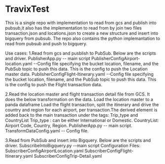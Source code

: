 # TravixTest
 This is a single repo with implementation to read from gcs and publish into pubsub,it also has the implementation to read from by join two files transaction.json and locations.json to create a new structure and insert into bigquery from pubsub. The repo also contains the python implemantation to read from pubsub and push to bigquery.

 Use cases:
 1.Read from gcs and pusblish to PubSub. Below are the scripts and driver.
    PublisherApp.py -- main script
    PublisherConfigAirport-location.yaml --Config file specifying the bucket location, filename, and the PubSub topic to push this data. This is the config to push the Location master data.
    PublisherConfigFlight-Itinerary.yaml --Config file specifying the bucket location, filename, and the PubSub topic to push this data. This is the config to push the Flight transaction data.

2.Read the location master and flight transaction detail file from GCS. It does the below transformation on the data.
    Load the location master to a panda dataframe
    Load the flight transaction, split the itinerary and drive the country and region for each airport, per transaction.The derived element is added back to the main transaction under the tags: Trip_type and CountryList
    Trip_type : can be either International or Domestic.
    CountryList: Airport Code, Country, Region.
    PublisherApp.py -- main script.
    TransformDataConfig.yaml -- Config file.

3.Read from PubSub and insert into Bigquery. Below are the scripts and driver.
    SubscribeIntoBigquery.py --main script
    Configuration Files:
        SubscriberConfigAirportLocation.yaml
        SubscriberConfigFlight-Itinerary.yaml
        SubscriberConfigTrip-Detail.yaml


    